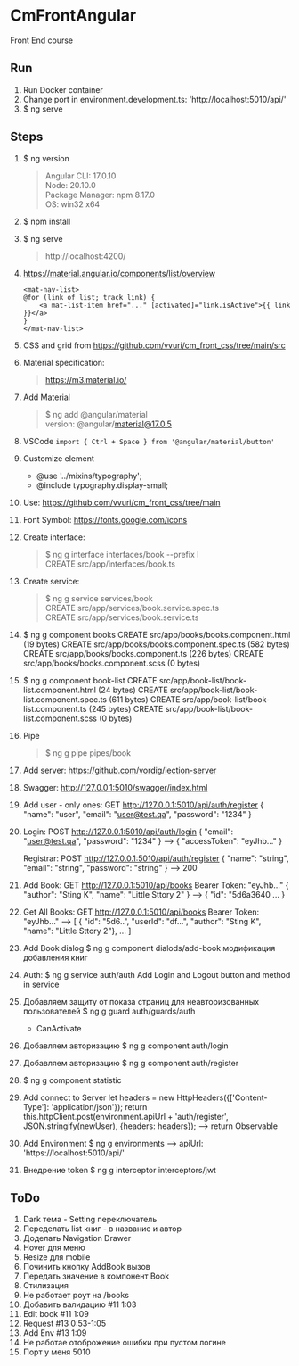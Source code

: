 # CmFrontAngular

Front End course 

## Run
1. Run Docker container
2. Change port in environment.development.ts: 'http://localhost:5010/api/' 
3. $ ng serve


## Steps

1. $ ng version  
   > Angular CLI: 17.0.10 <br>
   Node: 20.10.0 <br>
   Package Manager: npm 8.17.0 <br>
   OS: win32 x64

2. $ npm install

3. $ ng serve
   > http://localhost:4200/

4. https://material.angular.io/components/list/overview
    ```
    <mat-nav-list>
    @for (link of list; track link) {
        <a mat-list-item href="..." [activated]="link.isActive">{{ link }}</a>
    }
    </mat-nav-list>
    ```
5. CSS and grid from https://github.com/vvuri/cm_front_css/tree/main/src

6. Material specification: 
   > https://m3.material.io/

7. Add Material   
    > $ ng add @angular/material <br>
    version: @angular/material@17.0.5

8. VSCode ``` import { Ctrl + Space } from '@angular/material/button'  ```

9. Customize element
    - @use '../mixins/typography';
    - @include typography.display-small;

10. Use: https://github.com/vvuri/cm_front_css/tree/main

11. Font Symbol: https://fonts.google.com/icons

12. Create interface: 
    > $ ng g interface interfaces/book --prefix I <br>
    CREATE src/app/interfaces/book.ts 

13. Create service:
    > $ ng g service services/book <br>
    CREATE src/app/services/book.service.spec.ts <br>
    CREATE src/app/services/book.service.ts

14. $ ng g component books
    CREATE src/app/books/books.component.html (19 bytes)
    CREATE src/app/books/books.component.spec.ts (582 bytes)
    CREATE src/app/books/books.component.ts (226 bytes)
    CREATE src/app/books/books.component.scss (0 bytes)

15. $ ng g component book-list
    CREATE src/app/book-list/book-list.component.html (24 bytes)
    CREATE src/app/book-list/book-list.component.spec.ts (611 bytes)
    CREATE src/app/book-list/book-list.component.ts (245 bytes)
    CREATE src/app/book-list/book-list.component.scss (0 bytes)

16. Pipe
    > $ ng g pipe pipes/book

16. Add server: https://github.com/vordig/lection-server    

17. Swagger: http://127.0.0.1:5010/swagger/index.html

18. Add user - only ones:
    GET http://127.0.0.1:5010/api/auth/register
    { "name": "user", "email": "user@test.qa", "password": "1234" }

19. Login:
    POST http://127.0.0.1:5010/api/auth/login
    { "email": "user@test.qa", "password": "1234" }
    --> { "accessToken": "eyJhb..." }

    Registrar:
    POST http://127.0.0.1:5010/api/auth/register
    {
    "name": "string",
    "email": "string",
    "password": "string"
    }
    --> 200
    
20. Add Book: 
    GET http://127.0.0.1:5010/api/books
    Bearer Token: "eyJhb..."
    { "author": "Sting K", "name": "Little Sttory 2" }
    --> { "id": "5d6a3640 ... }

21. Get All Books:
    GET http://127.0.0.1:5010/api/books
    Bearer Token: "eyJhb..."
    --> [ { "id": "5d6..", "userId": "df...", "author": "Sting K", "name": "Little Sttory 2"}, ... ]

22. Add Book dialog
    $ ng g component dialods/add-book
    модификация добавления книг

23. Auth:
    $ ng g service auth/auth
    Add Login and Logout button and method in service

24. Добавляем защиту от показа страниц для неавторизованных пользователей
    $ ng g guard auth/guards/auth     
    - CanActivate

25. Добавляем авторизацию
    $ ng g component auth/login

26. Добавляем авторизацию
    $ ng g component auth/register

27. $ ng g component statistic    

28. Add connect to Server
    let headers = new HttpHeaders({['Content-Type']: 'application/json'});
    return this.httpClient.post(environment.apiUrl + 'auth/register', JSON.stringify(newUser), {headers: headers});
    --> return Observable<any>

29. Add Environment
    $ ng g environments
    --> apiUrl: 'https://localhost:5010/api/'

30. Внедрение token
    $ ng g interceptor interceptors/jwt
    

## ToDo
1. Dark тема - Setting переключатель
2. Переделать list книг - в название и автор
3. Доделать Navigation Drawer
4. Hover для меню
5. Resize для mobile
6. Починить кнопку AddBook вызов
7. Передать значение в компонент Book
8. Стилизация
9. Не работает роут на /books
10. Добавить валидацию #11 1:03
11. Edit book #11 1:09
12. Request #13 0:53-1:05
13. Add Env #13 1:09
17. Не работае отоброжение ошибки при пустом логине
19. Порт у меня 5010
    


